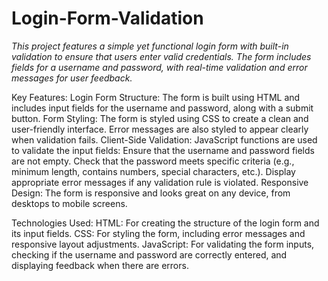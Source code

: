 # Login-Form-Validation
*This project features a simple yet functional login form with built-in validation to ensure that users enter valid credentials. The form includes fields for a username and password, with real-time validation and error messages for user feedback.*

Key Features:
Login Form Structure: The form is built using HTML and includes input fields for the username and password, along with a submit button.
Form Styling: The form is styled using CSS to create a clean and user-friendly interface. Error messages are also styled to appear clearly when validation fails.
Client-Side Validation: JavaScript functions are used to validate the input fields:
Ensure that the username and password fields are not empty.
Check that the password meets specific criteria (e.g., minimum length, contains numbers, special characters, etc.).
Display appropriate error messages if any validation rule is violated.
Responsive Design: The form is responsive and looks great on any device, from desktops to mobile screens.

Technologies Used:
HTML: For creating the structure of the login form and its input fields.
CSS: For styling the form, including error messages and responsive layout adjustments.
JavaScript: For validating the form inputs, checking if the username and password are correctly entered, and displaying feedback when there are errors.
